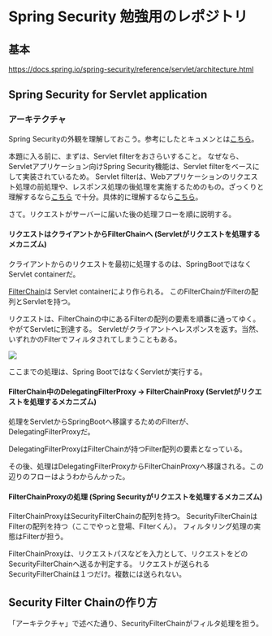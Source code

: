 # Spring Security 勉強用のレポジトリ

## 基本

https://docs.spring.io/spring-security/reference/servlet/architecture.html

## Spring Security for Servlet application

### アーキテクチャ

Spring
Securityの外観を理解しておこう。参考にしたとキュメンとは[こちら](https://docs.spring.io/spring-security/reference/servlet/architecture.html)。

本題に入る前に、まずは、Servlet filterをおさらいすること。
なぜなら、Servletアプリケーション向けSpring Security機能は、Servlet
filterをベースにして実装されているため。 Servlet
filterは、Webアプリケーションのリクエスト処理の前処理や、レスポンス処理の後処理を実施するためのもの。ざっくりと理解するなら[こちら](https://www.javadrive.jp/servlet/filter/index1.html)
で十分。具体的に理解するなら[こちら](https://docs.oracle.com/cd/E18355_01/web.1013/B31859-01/filters.htm)。

さて。リクエストがサーバーに届いた後の処理フローを順に説明する。

#### リクエストはクライアントからFilterChainへ (Servletがリクエストを処理するメカニズム)

クライアントからのリクエストを最初に処理するのは、SpringBootではなくServlet containerだ。

[FilterChain](https://docs.oracle.com/javaee/7/api/javax/servlet/FilterChain.html)は
Servlet containerにより作られる。
このFilterChainがFilterの配列とServletを持つ。

リクエストは、FilterChainの中にあるFilterの配列の要素を順番に通ってゆく。やがてServletに到達する。
Servletがクライアントへレスポンスを返す。当然、いずれかのFilterでフィルタされてしまうこともある。

![](https://docs.spring.io/spring-security/reference/_images/servlet/architecture/filterchain.png)

ここまでの処理は、Spring BootではなくServletが実行する。

#### FilterChain中のDelegatingFilterProxy -> FilterChainProxy (Servletがリクエストを処理するメカニズム)

処理をServletからSpringBootへ移譲するためのFilterが、DelegatingFilterProxyだ。

DelegatingFilterProxyはFilterChainが持つFilter配列の要素となっている。

その後、処理はDelegatingFilterProxyからFilterChainProxyへ移譲される。この辺りのフローはようわからんかった。

#### FilterChainProxyの処理 (Spring Securityがリクエストを処理するメカニズム)

FilterChainProxyはSecurityFilterChainの配列を持つ。
SecurityFilterChainはFilterの配列を持つ（ここでやっと登場、Filterくん）。
フィルタリング処理の実態はFilterが担う。

FilterChainProxyは、リクエストパスなどを入力として、リクエストをどのSecurityFilterChainへ送るか判定する。
リクエストが送られるSecurityFilterChainは１つだけ。複数には送られない。

## Security Filter Chainの作り方

「アーキテクチャ」で述べた通り、SecurityFilterChainがフィルタ処理を担う。
